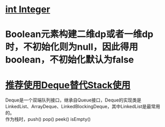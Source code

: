 # [int Integer](https://blog.csdn.net/chenliguan/article/details/53888018)

# Boolean元素构建二维dp或者一维dp时，不初始化则为null，因此得用boolean，不初始化默认为false

# [推荐使用Deque替代Stack使用](https://www.cainiaojc.com/java/java-deque.html)
Deque是一个双端队列接口，继承自Queue接口，Deque的实现类是LinkedList、ArrayDeque、LinkedBlockingDeque，其中LinkedList是最常用的。  
作为栈时，push() pop() peek() isEmpty()
